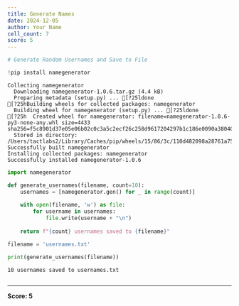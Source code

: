 ```yaml
---
title: Generate Names
date: 2024-12-05
author: Your Name
cell_count: 7
score: 5
---
```


```python
# Generate Random Usernames and Save to File
```


```python
!pip install namegenerator
```

    Collecting namegenerator
      Downloading namegenerator-1.0.6.tar.gz (4.4 kB)
      Preparing metadata (setup.py) ... [?25ldone
    [?25hBuilding wheels for collected packages: namegenerator
      Building wheel for namegenerator (setup.py) ... [?25ldone
    [?25h  Created wheel for namegenerator: filename=namegenerator-1.0.6-py3-none-any.whl size=4433 sha256=f5c8901d37e05e06b02c0c3a5c2ecf26c258d9617204297b1c186e0090a38040
      Stored in directory: /Users/tactlabs2/Library/Caches/pip/wheels/15/86/3c/110d482098a28761a75cce3a526b31de7789c17f381e459743
    Successfully built namegenerator
    Installing collected packages: namegenerator
    Successfully installed namegenerator-1.0.6



```python
import namegenerator

```


```python
def generate_usernames(filename, count=10):
    usernames = [namegenerator.gen() for _ in range(count)]
    
    with open(filename, 'w') as file:
        for username in usernames:
            file.write(username + "\n")
    
    return f"{count} usernames saved to {filename}"
```


```python
filename = 'usernames.txt'
```


```python
print(generate_usernames(filename))
```

    10 usernames saved to usernames.txt



```python

```


---
**Score: 5**
